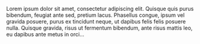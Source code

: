  Lorem ipsum dolor sit amet, consectetur adipiscing elit. Quisque quis purus bibendum, feugiat ante sed, pretium lacus. Phasellus congue, ipsum vel gravida posuere, purus ex tincidunt neque, ut dapibus felis felis posuere nulla. Quisque gravida, risus ut fermentum bibendum, ante risus mattis leo, eu dapibus ante metus in orci...